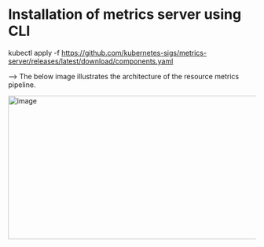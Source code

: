 
# Installation of metrics server using CLI

kubectl apply -f https://github.com/kubernetes-sigs/metrics-server/releases/latest/download/components.yaml



--> The below image illustrates the architecture of the resource metrics pipeline.


<img width="819" height="293" alt="image" src="https://github.com/user-attachments/assets/1789b130-30a3-4048-96d1-0bafad2bd44c" />
